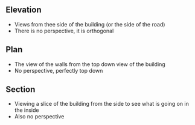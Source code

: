 ## Elevation
- Views from thee side of the building (or the side of the road)
- There is no perspective, it is orthogonal

## Plan
- The view of the walls from the top down view of the building
- No perspective, perfectly top down

## Section
- Viewing a slice of the building from the side to see what is going on in the inside
- Also no perspective
